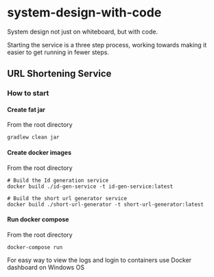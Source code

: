 # system-design-with-code
System design not just on whiteboard, but with code.

Starting the service is a three step process, working towards making it easier to get running in fewer steps.

## URL Shortening Service

### How to start

#### Create fat jar

From the root directory

```
gradlew clean jar
```

#### Create docker images

From the root directory

```
# Build the Id generation service
docker build ./id-gen-service -t id-gen-service:latest

# Build the short url generator service
docker build ./short-url-generator -t short-url-generator:latest

```

#### Run docker compose

From the root directory

```
docker-compose run
````
For easy way to view the logs and login to containers use Docker dashboard on Windows OS

